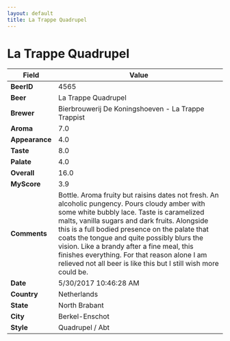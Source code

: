 ```yaml
---
layout: default
title: La Trappe Quadrupel
---
```


# La Trappe Quadrupel

| Field         | Value     |
|---------------|-----------|
| **BeerID** | 4565 |
| **Beer** | La Trappe Quadrupel |
| **Brewer** | Bierbrouwerij De Koningshoeven - La Trappe Trappist |
| **Aroma** | 7.0 |
| **Appearance** | 4.0 |
| **Taste** | 8.0 |
| **Palate** | 4.0 |
| **Overall** | 16.0 |
| **MyScore** | 3.9 |
| **Comments** | Bottle. Aroma fruity but raisins dates not fresh. An alcoholic pungency. Pours cloudy amber with some white bubbly lace. Taste is caramelized malts, vanilla sugars and dark fruits. Alongside this is a full bodied presence on the palate that coats the tongue and quite possibly blurs the vision. Like a brandy after a fine meal, this finishes everything. For that reason alone I am relieved not all beer is like this but I still wish more could be. |
| **Date** | 5/30/2017 10:46:28 AM |
| **Country** | Netherlands |
| **State** | North Brabant |
| **City** | Berkel-Enschot |
| **Style** | Quadrupel / Abt |
